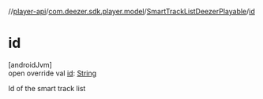 //[player-api](../../../index.md)/[com.deezer.sdk.player.model](../index.md)/[SmartTrackListDeezerPlayable](index.md)/[id](id.md)

# id

[androidJvm]\
open override val [id](id.md): [String](https://kotlinlang.org/api/latest/jvm/stdlib/kotlin/-string/index.html)

Id of the smart track list
